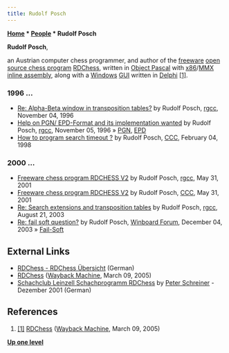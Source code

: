 ```yaml
---
title: Rudolf Posch
---
```

**[Home](Home "Home") \* [People](People "People") \* Rudolf Posch**


**Rudolf Posch**,  

an Austrian computer chess programmer, and author of the [freeware](https://en.wikipedia.org/wiki/Freeware) [open source chess program](Category:Open_Source "Category:Open Source") [RDChess](RDChess "RDChess"), written in [Object Pascal](Pascal "Pascal") with [x86](X86 "X86")/[MMX](MMX "MMX") [inline assembly](Assembly#InlineAssembly "Assembly"), along with a [Windows](Windows "Windows") [GUI](GUI "GUI") written in [Delphi](Delphi "Delphi") <a id="cite-note-1" href="#cite-ref-1">[1]</a>.



### 1996 ...


* [Re: Alpha-Beta window in transposition tables?](https://groups.google.com/d/msg/rec.games.chess.computer/p8GbiiLjp0o/cA1fMscU8MsJ) by Rudolf Posch, [rgcc](Computer_Chess_Forums "Computer Chess Forums"), November 04, 1996
* [Help on PGN/ EPD-Format and its implementation wanted](https://groups.google.com/d/msg/rec.games.chess.computer/0-xpXHbfzh4/GoKIkW0SKoUJ) by Rudolf Posch, [rgcc](Computer_Chess_Forums "Computer Chess Forums"), November 05, 1996 » [PGN](Portable_Game_Notation "Portable Game Notation"), [EPD](Extended_Position_Description "Extended Position Description")
* [How to program search timeout ?](https://www.stmintz.com/ccc/index.php?id=14872) by Rudolf Posch, [CCC](CCC "CCC"), February 04, 1998


### 2000 ...


* [Freeware chess program RDCHESS V2](https://groups.google.com/d/msg/rec.games.chess.computer/7M2Pe1LUWIY/g3uKxbx8fpkJ) by Rudolf Posch, [rgcc](Computer_Chess_Forums "Computer Chess Forums"), May 31, 2001
* [Freeware chess program RDCHESS V2](https://www.stmintz.com/ccc/index.php?id=172719) by Rudolf Posch, [CCC](CCC "CCC"), May 31, 2001
* [Re: Search extensions and transposition tables](https://groups.google.com/d/msg/rec.games.chess.computer/AyKh6ytWgXI/3Zk9xPwZFIYJ) by Rudolf Posch, [rgcc](Computer_Chess_Forums "Computer Chess Forums"), August 21, 2003
* [Re: fail soft question?](http://www.open-aurec.com/wbforum/viewtopic.php?f=18&t=45430&start=3) by Rudolf Posch, [Winboard Forum](Computer_Chess_Forums "Computer Chess Forums"), December 04, 2003 » [Fail-Soft](Fail-Soft "Fail-Soft")


## External Links


* [RDChess - RDChess Übersicht](http://members.aon.at/rposch/page_2_1.html) (German)
* [RDChess](https://web.archive.org/web/20050309185315/http://www.rdchess.com/) ([Wayback Machine](https://en.wikipedia.org/wiki/Wayback_Machine), March 09, 2005)
* [Schachclub Leinzell Schachprogramm RDChess](http://scleinzell.schachvereine.de/p_themen/freewared.shtml#3) by [Peter Schreiner](Peter_Schreiner "Peter Schreiner") - Dezember 2001 (German)


## References


1. <a id="cite-ref-1" href="#cite-note-1">[1]</a> [RDChess](https://web.archive.org/web/20050309185315/http://www.rdchess.com/) ([Wayback Machine](https://en.wikipedia.org/wiki/Wayback_Machine), March 09, 2005)

**[Up one level](People "People")**







 
